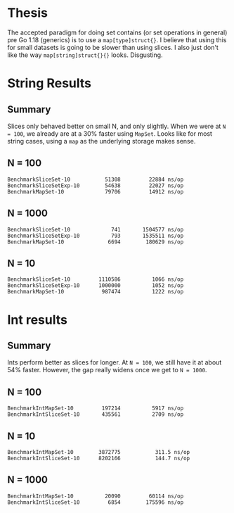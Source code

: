 # Thesis

The accepted paradigm for doing set contains (or set operations in general) pre Go 1.18 (generics) is to use a `map[type]struct{}`. I believe that using this for small datasets is going to be slower than using slices. I also just don't like the way `map[string]struct{}{}` looks. Disgusting.

# String Results

## Summary

Slices only behaved better on small N, and only slightly. When we were at `N = 100`, we already are at a 30% faster using `MapSet`. Looks like for most string cases, using a `map` as the underlying storage makes sense.

## N = 100

```
BenchmarkSliceSet-10       	   51308	     22884 ns/op
BenchmarkSliceSetExp-10    	   54638	     22027 ns/op
BenchmarkMapSet-10         	   79706	     14912 ns/op
```

## N = 1000

```
BenchmarkSliceSet-10       	     741	   1504577 ns/op
BenchmarkSliceSetExp-10    	     793	   1535511 ns/op
BenchmarkMapSet-10         	    6694	    180629 ns/op
```

## N = 10

```
BenchmarkSliceSet-10       	 1110586	      1066 ns/op
BenchmarkSliceSetExp-10    	 1000000	      1052 ns/op
BenchmarkMapSet-10         	  987474	      1222 ns/op
```

# Int results

## Summary

Ints perform better as slices for longer. At `N = 100`, we still have it at about 54% faster. However, the gap really widens once we get to `N = 1000`.

## N = 100
```
BenchmarkIntMapSet-10      	  197214	      5917 ns/op
BenchmarkIntSliceSet-10    	  435561	      2709 ns/op
```

## N = 10

```
BenchmarkIntMapSet-10      	 3872775	       311.5 ns/op
BenchmarkIntSliceSet-10    	 8202166	       144.7 ns/op
```

## N = 1000

```
BenchmarkIntMapSet-10      	   20090	     60114 ns/op
BenchmarkIntSliceSet-10    	    6854	    175596 ns/op
```
